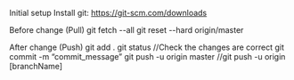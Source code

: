 Initial setup
Install git: https://git-scm.com/downloads

 
Before change (Pull)
git fetch --all
git reset --hard origin/master

After change (Push)
git add . 
git status //Check the changes are correct
git commit -m “commit_message”
git push -u origin master //git push -u origin [branchName]

